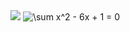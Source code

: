 <img src="https://latex.codecogs.com/gif.latex?\int_a^bf(x)dx" />

<img src="https://latex.codecogs.com/gif.latex?\sum&space;x^2&space;-&space;6x&space;&plus;&space;1&space;=&space;0" title="\sum x^2 - 6x + 1 = 0" />
